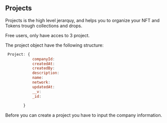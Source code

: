 ## Projects

Projects is the high level jerarquy, and helps you to organize your NFT and Tokens trough collections and drops. 

Free users, only have acces to 3 project.

The project object have the following structure:

```javascript
 Project: {
            companyId:  
            createdAt:  
            createdBy: 
            description:
            name:
            network:
            updatedAt: 
            __v:
            _id:
            
        }
```

Before you can create a project you have to input the company information. 